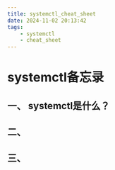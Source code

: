 ```yaml
---
title: systemctl_cheat_sheet
date: 2024-11-02 20:13:42
tags:
    - systemctl
    - cheat_sheet
---
```


# systemctl备忘录
## 一、 systemctl是什么？

## 二、
## 三、
